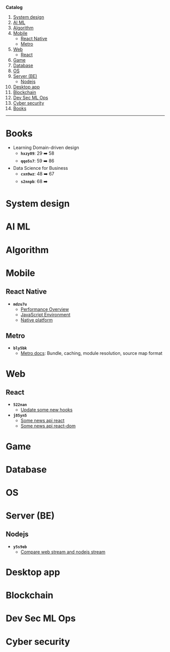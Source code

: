 **Catalog**

1. [System design](#system-design)  
2. [AI ML](#ai-m)  
3. [Algorithm](#algorithm)  
4. [Mobile](#mobile)  
    - [React Native](#react-native)
    - [Metro](#metro)  
5. [Web](#web)
    - [React](#react)  
6. [Game](#game)  
7. [Database](#database)  
8. [OS](#os)  
9. [Server (BE)](#server-be)  
    - [Nodejs](#nodejs)
10. [Desktop app](#desktop-app)  
11. [Blockchain](#lockchain)  
12. [Dev Sec ML Ops](#dev-sec-ml-ops)  
13. [Cyber security](#cyber-security)  
14. [Books](#books)

---

# Books

- Learning Domain-driven design
    - **`hxzy09`**: 29 :arrow_right: 58
    - **`qqo5s7`**: 59 :arrow_right: 86
- Data Science for Business
    - **`cxn9wz`**: 48 :arrow_right: 67
    - **`s2nnpb`**: 68 :arrow_right:

# System design

# AI ML

# Algorithm

# Mobile

## React Native

- **`mdzu7u`**
    - [Performance Overview](https://reactnative.dev/docs/performance)
    - [JavaScript Environment](https://reactnative.dev/docs/performance)
    - [Native platform](https://reactnative.dev/docs/native-platform)

## Metro

- **`bly5bk`**
    - [Metro docs](https://metrobundler.dev/docs/bundling): Bundle, caching, module resolution, source map format

# Web

## React

- **`522nan`**
    - [Update some new hooks](https://react.dev/reference/react/hooks)
- **`j85yn5`**
    - [Some news api react](https://react.dev/reference/react/apis)
    - [Some news api react-dom](https://react.dev/reference/react-dom)

# Game

# Database

# OS

# Server (BE)

## Nodejs

- **`y5s9eb`**
    - [Compare web stream and nodejs stream](https://betterstack.com/community/guides/scaling-nodejs/nodejs-streams-vs-web-streams-api/)

# Desktop app

# Blockchain

# Dev Sec ML Ops

# Cyber security
